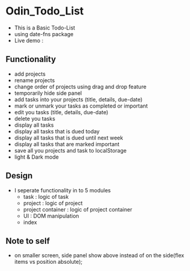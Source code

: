 # Odin_Todo_List
- This is a Basic Todo-List
- using date-fns package
- Live demo :

## Functionality
- add projects
- rename projects
- change order of projects using drag and drop feature
- temporarily hide side panel
- add tasks into your projects (title, details, due-date)
- mark or unmark your tasks as completed or important
- edit you tasks (title, details, due-date)
- delete you tasks
- display all tasks
- display all tasks that is dued today
- display all tasks that is dued until next week
- display all tasks that are marked important
- save all you projects and task to localStorage
- light & Dark mode

## Design
- I seperate functionality in to 5 modules
    - task : logic of task
    - project : logic of project
    - project container : logic of project container
    - UI : DOM manipulation
    - index

## Note to self
- on smaller screen, side panel show above instead of on the side(flex items vs position absolute);
